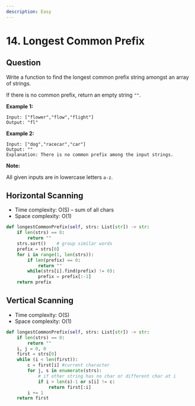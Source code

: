 ```yaml
---
description: Easy
---
```


# 14. Longest Common Prefix

## Question

Write a function to find the longest common prefix string amongst an array of strings.

If there is no common prefix, return an empty string `""`.

**Example 1:**

```text
Input: ["flower","flow","flight"]
Output: "fl"
```

**Example 2:**

```text
Input: ["dog","racecar","car"]
Output: ""
Explanation: There is no common prefix among the input strings.
```

**Note:**

All given inputs are in lowercase letters `a-z`.

## Horizontal Scanning

* Time complexity: O\(S\) – sum of all chars
* Space complexity: O\(1\)

```python
def longestCommonPrefix(self, strs: List[str]) -> str:
    if len(strs) == 0:
        return ""
    strs.sort()    # group similar words
    prefix = strs[0]
    for i in range(1, len(strs)):
        if len(prefix) == 0:
            return ""
        while(strs[i].find(prefix) != 0):
            prefix = prefix[:-1]
    return prefix
```

## Vertical Scanning

* Time complexity: O\(S\)
* Space complexity: O\(1\)

```python
def longestCommonPrefix(self, strs: List[str]) -> str:
    if len(strs) == 0:
        return ""
    i, j = 0, 0
    first = strs[0]
    while (i < len(first)):
        c = first[i] #current character
        for j, s in enumerate(strs):
            # if other string has no char or different char at i
            if i > len(s)-1 or s[i] != c:
                return first[:i]
        i += 1
    return first
```



